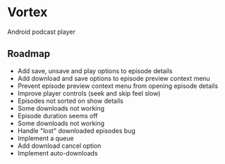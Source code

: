 # Vortex

Android podcast player

## Roadmap
- Add save, unsave and play options to episode details
- Add download and save options to episode preview context menu
- Prevent episode preview context menu from opening episode details
- Improve player controls (seek and skip feel slow)
- Episodes not sorted on show details
- Some downloads not working
- Episode duration seems off
- Some downloads not working
- Handle "lost" downloaded episodes bug
- Implement a queue
- Add download cancel option
- Implement auto-downloads
